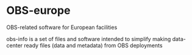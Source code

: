# OBS-europe
OBS-related software for European facilities

obs-info is a set of files and software intended to simplify making data-center ready files (data and metadata) from OBS deployments
